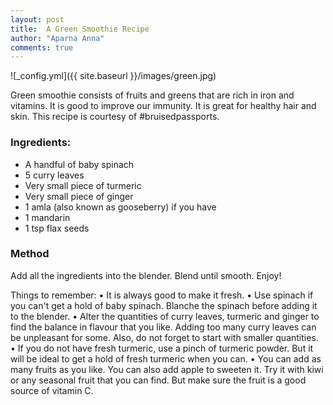 ```yaml
---
layout: post
title:  A Green Smoothie Recipe
author: "Aparna Anna"
comments: true
---
```


![_config.yml]({{ site.baseurl }}/images/green.jpg)

Green smoothie consists of fruits and greens that are rich in iron and vitamins. It is good to improve our immunity. It is great for healthy hair and skin. This recipe is courtesy of #bruisedpassports.

### Ingredients:

* A handful of baby spinach
* 5 curry leaves
* Very small piece of turmeric
* Very small piece of ginger
* 1 amla (also known as gooseberry) if you have 
* 1 mandarin
* 1 tsp flax seeds

### Method
Add all the ingredients into the blender. Blend until smooth. Enjoy!

Things to remember:
    • It is always good to make it fresh.
    • Use spinach if you can't get a hold of baby spinach. Blanche the spinach before adding it to the blender. 
    • Alter the quantities of curry leaves, turmeric and ginger to find the balance in flavour that you like. Adding too many curry leaves can be unpleasant for some. Also, do not forget to start with smaller quantities. 
    • If you do not have fresh turmeric, use a pinch of turmeric powder. But it will be ideal to get a hold of fresh turmeric when you can. 
    • You can add as many fruits as you like. You can also add apple to sweeten it. Try it with kiwi or any seasonal fruit that you can find. But make sure the fruit is a good source of vitamin C. 
